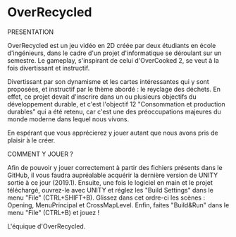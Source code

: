 # OverRecycled

PRESENTATION

OverRecycled est un jeu vidéo en 2D créée par deux étudiants en école d'ingénieurs, dans le cadre d'un projet d'informatique se déroulant sur un semestre. Le gameplay, s'inspirant de celui d'OverCooked 2, se veut à la fois divertissant et instructif. 

Divertissant par son dynamisme et les cartes intéressantes qui y sont proposées, et instructif par le thème abordé : le reyclage des déchets. En effet, ce projet devait d'inscrire dans un ou plusieurs objectifs du développement durable, et c'est l'objectif 12  "Consommation et production durables" qui a été retenu, car c'est une des préoccupations majeures du monde moderne dans lequel nous vivons.

En espérant que vous apprécierez y jouer autant que nous avons pris de plaisir à le créer.



COMMENT Y JOUER ?

Afin de pouvoir y jouer correctement à partir des fichiers présents dans le GitHub, il vous faudra aupréalable acquérir la dernière version de UNITY sortie à ce jour (2019.1). Ensuite, une fois le logiciel en main et le projet téléchargé, ouvrez-le avec UNITY et réglez les "Build Settings" dans le menu "File" (CTRL+SHIFT+B). Glissez dans cet ordre-ci les scènes : Opening, MenuPrincipal et CrossMapLevel. Enfin, faites "Build&Run" dans le menu "File" (CTRL+B) et jouez !

L'équique d'OverRecycled.
